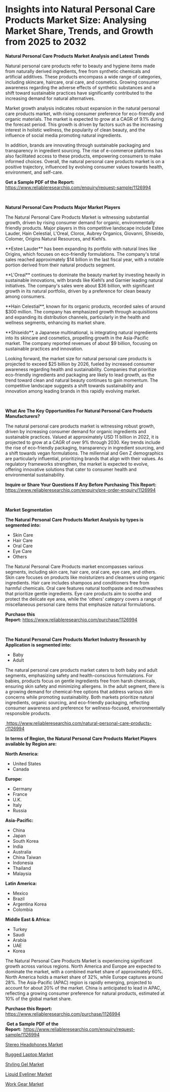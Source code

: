 <p><h1>Insights into Natural Personal Care Products Market Size: Analysing Market Share, Trends, and Growth from 2025 to 2032</h1></p><p><strong>Natural Personal Care Products Market Analysis and Latest Trends</strong></p>
<p><p>Natural personal care products refer to beauty and hygiene items made from naturally derived ingredients, free from synthetic chemicals and artificial additives. These products encompass a wide range of categories, including skincare, haircare, oral care, and cosmetics. Growing consumer awareness regarding the adverse effects of synthetic substances and a shift toward sustainable practices have significantly contributed to the increasing demand for natural alternatives.</p><p>Market growth analysis indicates robust expansion in the natural personal care products market, with rising consumer preference for eco-friendly and organic materials. The market is expected to grow at a CAGR of 9.1% during the forecast period. This growth is driven by factors such as the increasing interest in holistic wellness, the popularity of clean beauty, and the influence of social media promoting natural ingredients.</p><p>In addition, brands are innovating through sustainable packaging and transparency in ingredient sourcing. The rise of e-commerce platforms has also facilitated access to these products, empowering consumers to make informed choices. Overall, the natural personal care products market is on a positive trajectory, influenced by evolving consumer values towards health, environment, and self-care.</p></p>
<p><strong>Get a Sample PDF of the Report:&nbsp;</strong> <a href="https://www.reliableresearchiq.com/enquiry/request-sample/1126994?utm_campaign=1123&utm_medium=2&utm_source=Github&utm_content=ia&utm_term=04042025&utm_id=natural-personal-care-products">https://www.reliableresearchiq.com/enquiry/request-sample/1126994</a></p>
<p>&nbsp;</p>
<p><strong>Natural Personal Care Products Major Market Players</strong></p>
<p><p>The Natural Personal Care Products Market is witnessing substantial growth, driven by rising consumer demand for organic, environmentally friendly products. Major players in this competitive landscape include Estee Lauder, Hain Celestial, L'Oreal, Clorox, Aubrey Organics, Giovanni, Shiseido, Colomer, Origins Natural Resources, and Kiehl’s.</p><p>**Estee Lauder** has been expanding its portfolio with natural lines like Origins, which focuses on eco-friendly formulations. The company's total sales reached approximately $14 billion in the last fiscal year, with a notable portion derived from their natural products segment.</p><p>**L'Oreal** continues to dominate the beauty market by investing heavily in sustainable innovations, with brands like Kiehl’s and Garnier leading natural initiatives. The company's sales were about $36 billion, with significant growth in its natural portfolio, driven by a preference for clean beauty among consumers.</p><p>**Hain Celestial**, known for its organic products, recorded sales of around $300 million. The company has emphasized growth through acquisitions and expanding its distribution channels, particularly in the health and wellness segments, enhancing its market share.</p><p>**Shiseido**, a Japanese multinational, is integrating natural ingredients into its skincare and cosmetics, propelling growth in the Asia-Pacific market. The company reported revenues of about $9 billion, focusing on sustainable practices and innovation.</p><p>Looking forward, the market size for natural personal care products is projected to exceed $25 billion by 2026, fueled by increased consumer awareness regarding health and sustainability. Companies that prioritize eco-friendly ingredients and packaging are likely to lead growth, as the trend toward clean and natural beauty continues to gain momentum. The competitive landscape suggests a shift towards sustainability and innovation among leading brands in this rapidly evolving market.</p></p>
<p>&nbsp;</p>
<p><strong>What Are The Key Opportunities For Natural Personal Care Products Manufacturers?</strong></p>
<p><p>The natural personal care products market is witnessing robust growth, driven by increasing consumer demand for organic ingredients and sustainable practices. Valued at approximately USD 11 billion in 2022, it is projected to grow at a CAGR of over 9% through 2030. Key trends include the rise of eco-friendly packaging, transparency in ingredient sourcing, and a shift towards vegan formulations. The millennial and Gen Z demographics are particularly influential, prioritizing brands that align with their values. As regulatory frameworks strengthen, the market is expected to evolve, offering innovative solutions that cater to consumer health and environmental sustainability.</p></p>
<p><strong>Inquire or Share Your Questions If Any Before Purchasing This Report:</strong> <a href="https://www.reliableresearchiq.com/enquiry/pre-order-enquiry/1126994?utm_campaign=1123&utm_medium=2&utm_source=Github&utm_content=ia&utm_term=04042025&utm_id=natural-personal-care-products">https://www.reliableresearchiq.com/enquiry/pre-order-enquiry/1126994</a></p>
<p>&nbsp;</p>
<p><strong>Market Segmentation</strong></p>
<p><strong>The Natural Personal Care Products Market Analysis by types is segmented into:</strong></p>
<p><ul><li>Skin Care</li><li>Hair Care</li><li>Oral Care</li><li>Eye Care</li><li>Others</li></ul></p>
<p><p>The Natural Personal Care Products market encompasses various segments, including skin care, hair care, oral care, eye care, and others. Skin care focuses on products like moisturizers and cleansers using organic ingredients. Hair care includes shampoos and conditioners free from harmful chemicals. Oral care features natural toothpaste and mouthwashes that prioritize gentle ingredients. Eye care products aim to soothe and protect the delicate eye area, while the 'others' category covers a range of miscellaneous personal care items that emphasize natural formulations.</p></p>
<p><strong>Purchase this Report:&nbsp;</strong><a href="https://www.reliableresearchiq.com/purchase/1126994?utm_campaign=1123&utm_medium=2&utm_source=Github&utm_content=ia&utm_term=04042025&utm_id=natural-personal-care-products">https://www.reliableresearchiq.com/purchase/1126994</a></p>
<p>&nbsp;</p>
<p><strong>The Natural Personal Care Products Market Industry Research by Application is segmented into:</strong></p>
<p><ul><li>Baby</li><li>Adult</li></ul></p>
<p><p>The natural personal care products market caters to both baby and adult segments, emphasizing safety and health-conscious formulations. For babies, products focus on gentle ingredients free from harsh chemicals, ensuring skin safety and minimizing allergens. In the adult segment, there is a growing demand for chemical-free options that address various skin concerns while promoting sustainability. Both markets prioritize natural ingredients, organic sourcing, and eco-friendly packaging, reflecting consumer awareness and preference for wellness-focused, environmentally responsible products.</p></p>
<p><a href="https://www.reliableresearchiq.com/natural-personal-care-products-r1126994?utm_campaign=1123&utm_medium=2&utm_source=Github&utm_content=ia&utm_term=04042025&utm_id=natural-personal-care-products">&nbsp;https://www.reliableresearchiq.com/natural-personal-care-products-r1126994</a></p>
<p><strong>In terms of Region, the Natural Personal Care Products Market Players available by Region are:</strong></p>
<p>
    <p> <strong> North America: </strong>
        <ul>
            <li>United States</li>
            <li>Canada</li>
        </ul>
        </p> 
    <p> <strong> Europe: </strong>
        <ul>
            <li>Germany</li>
            <li>France</li>
            <li>U.K.</li>
            <li>Italy</li>
            <li>Russia</li>
        </ul>
        </p> 
    <p> <strong> Asia-Pacific: </strong>
        <ul>
            <li>China</li>
            <li>Japan</li>
            <li>South Korea</li>
            <li>India</li>
            <li>Australia</li>
            <li>China Taiwan</li>
            <li>Indonesia</li>
            <li>Thailand</li>
            <li>Malaysia</li>
        </ul>
        </p> 
    <p> <strong> Latin America: </strong>
        <ul>
            <li>Mexico</li>
            <li>Brazil</li>
            <li>Argentina Korea</li>
            <li>Colombia</li>
        </ul>
        </p> 
    <p> <strong> Middle East & Africa: </strong>
        <ul>
            <li>Turkey</li>
            <li>Saudi</li>
            <li>Arabia</li>
            <li>UAE</li>
            <li>Korea</li>
        </ul>
    </p>
    </p>
<p><p>The Natural Personal Care Products Market is experiencing significant growth across various regions. North America and Europe are expected to dominate the market, with a combined market share of approximately 60%. North America holds a market share of 32%, while Europe captures around 28%. The Asia-Pacific (APAC) region is rapidly emerging, projected to account for about 20% of the market. China is anticipated to lead in APAC, reflecting a growing consumer preference for natural products, estimated at 10% of the global market share.</p></p>
<p><strong>Purchase this Report: </strong><a href="https://www.reliableresearchiq.com/purchase/1126994?utm_campaign=1123&utm_medium=2&utm_source=Github&utm_content=ia&utm_term=04042025&utm_id=natural-personal-care-products">https://www.reliableresearchiq.com/purchase/1126994</a></p>
<p>&nbsp;<strong>Get a Sample PDF of the Report:&nbsp;&nbsp;</strong><a href="https://www.reliableresearchiq.com/enquiry/request-sample/1126994?utm_campaign=1123&utm_medium=2&utm_source=Github&utm_content=ia&utm_term=04042025&utm_id=natural-personal-care-products">https://www.reliableresearchiq.com/enquiry/request-sample/1126994</a></p>
<p><strong></strong></p>
<p><p><a href="https://github.com/uripeachrii/Market-Research-Report-List-1/blob/main/stereo-headphones-market.md?utm_campaign=1123&utm_medium=2&utm_source=Github&utm_content=ia&utm_term=04042025&utm_id=natural-personal-care-products">Stereo Headphones Market</a></p><p><a href="https://github.com/mcveathuane2/Market-Research-Report-List-1/blob/main/rugged-laptop-market.md?utm_campaign=1123&utm_medium=2&utm_source=Github&utm_content=ia&utm_term=04042025&utm_id=natural-personal-care-products">Rugged Laptop Market</a></p><p><a href="https://github.com/buenayankobl/Market-Research-Report-List-1/blob/main/styling-gel-market.md?utm_campaign=1123&utm_medium=2&utm_source=Github&utm_content=ia&utm_term=04042025&utm_id=natural-personal-care-products">Styling Gel Market</a></p><p><a href="https://github.com/laingragle95/Market-Research-Report-List-1/blob/main/liquid-eyeliner-market.md?utm_campaign=1123&utm_medium=2&utm_source=Github&utm_content=ia&utm_term=04042025&utm_id=natural-personal-care-products">Liquid Eyeliner Market</a></p><p><a href="https://github.com/rakowpleetj1/Market-Research-Report-List-1/blob/main/work-gear-market.md?utm_campaign=1123&utm_medium=2&utm_source=Github&utm_content=ia&utm_term=04042025&utm_id=natural-personal-care-products">Work Gear Market</a></p></p>